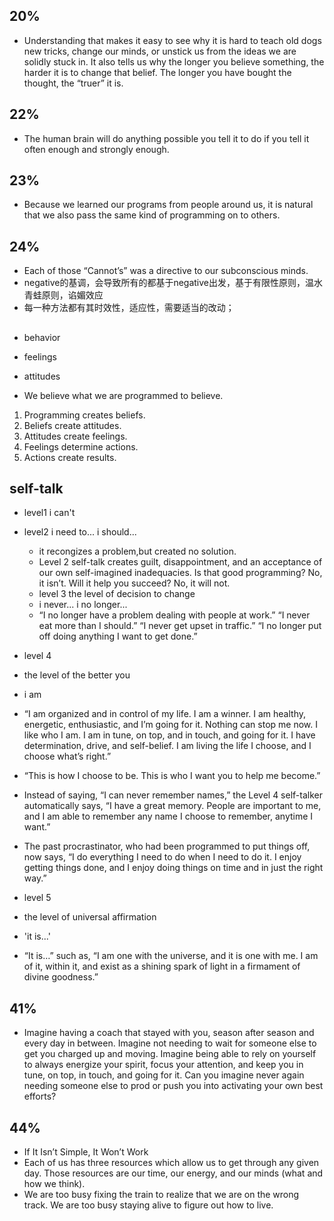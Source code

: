 ## 20%
- Understanding that makes it easy to see why it is hard to teach old dogs new tricks, change our minds, or unstick us from the ideas we are solidly stuck in. It also tells us why the longer you believe something, the harder it is to change that belief. The longer you have bought the thought, the “truer” it is. 

## 22%
- The human brain will do anything possible you tell it to do if you tell it often enough and strongly enough.

## 23%
- Because we learned our programs from people around us, it is natural that we also pass the same kind of programming on to others.

## 24%
-  Each of those “Cannot’s” was a directive to our subconscious minds.
-  negative的基调，会导致所有的都基于negative出发，基于有限性原则，温水青蛙原则，谄媚效应
-  每一种方法都有其时效性，适应性，需要适当的改动；

##
- behavior
- feelings
- attitudes

- We believe what we are programmed to believe.
1. Programming creates beliefs. 
2. Beliefs create attitudes. 
3. Attitudes create feelings. 
4. Feelings determine actions. 
5. Actions create results.

## self-talk
- level1  i can't
- level2  i need to...  i should...
  - it recongizes a problem,but created no solution.
  -  Level 2 self-talk creates guilt, disappointment, and an acceptance of our own self-imagined inadequacies. Is that good programming? No, it isn’t. Will it help you succeed? No, it will not. 
  -  level 3 the level of decision to change
  -  i never... i no longer...
  -  “I no longer have a problem dealing with people at work.” “I never eat more than I should.” “I never get upset in traffic.” “I no longer put off doing anything I want to get done.”

- level 4
- the level of the better you
- i am 
- “I am organized and in control of my life. I am a winner. I am healthy, energetic, enthusiastic, and I’m going for it. Nothing can stop me now. I like who I am. I am in tune, on top, and in touch, and going for it. I have determination, drive, and self-belief. I am living the life I choose, and I choose what’s right.” 
- “This is how I choose to be. This is who I want you to help me become.”
- Instead of saying, “I can never remember names,” the Level 4 self-talker automatically says, “I have a great memory. People are important to me, and I am able to remember any name I choose to remember, anytime I want.” 
- The past procrastinator, who had been programmed to put things off, now says, “I do everything I need to do when I need to do it. I enjoy getting things done, and I enjoy doing things on time and in just the right way.”

- level 5 
- the level of universal affirmation
- 'it is...'
- “It is…” such as, “I am one with the universe, and it is one with me. I am of it, within it, and exist as a shining spark of light in a firmament of divine goodness.” 

## 41%
- Imagine having a coach that stayed with you, season after season and every day in between. Imagine not needing to wait for someone else to get you charged up and moving. Imagine being able to rely on yourself to always energize your spirit, focus your attention, and keep you in tune, on top, in touch, and going for it. Can you imagine never again needing someone else to prod or push you into activating your own best efforts? 

## 44%
- If It Isn’t Simple, It Won’t Work 
- Each of us has three resources which allow us to get through any given day. Those resources are our time, our energy, and our minds (what and how we think). 
- We are too busy fixing the train to realize that we are on the wrong track. We are too busy staying alive to figure out how to live. 